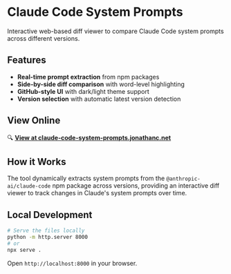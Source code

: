 # Claude Code System Prompts

Interactive web-based diff viewer to compare Claude Code system prompts across different versions.

## Features

- **Real-time prompt extraction** from npm packages
- **Side-by-side diff comparison** with word-level highlighting
- **GitHub-style UI** with dark/light theme support
- **Version selection** with automatic latest version detection

## View Online

🔍 **[View at claude-code-system-prompts.jonathanc.net](https://claude-code-system-prompts.jonathanc.net)**

## How it Works

The tool dynamically extracts system prompts from the `@anthropic-ai/claude-code` npm package across versions, providing an interactive diff viewer to track changes in Claude's system prompts over time.

## Local Development

```bash
# Serve the files locally
python -m http.server 8000
# or
npx serve .
```

Open `http://localhost:8000` in your browser.